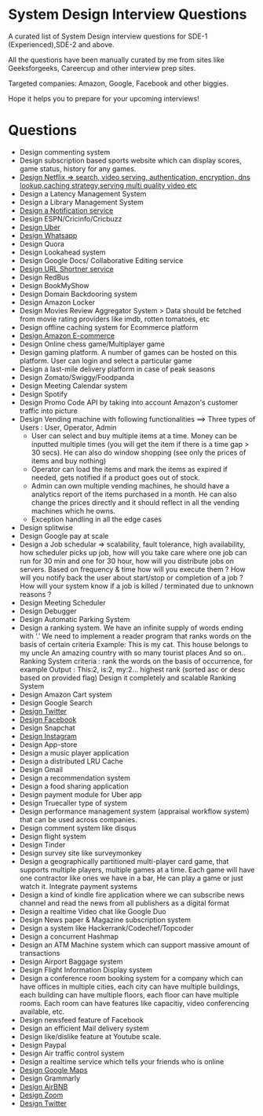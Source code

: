 # System Design Interview Questions

A curated list of System Design interview questions for SDE-1 (Experienced),SDE-2 and above.

All the questions have been manually curated by me from sites like Geeksforgeeks, Careercup and other interview prep sites.

Targeted companies: Amazon, Google, Facebook and other biggies.

Hope it helps you to prepare for your upcoming interviews!

# Questions

- Design commenting system
- Design subscription based sports website which can display scores, game status, history for any games.
- [Design Netflix => search, video serving, authentication, encryption, dns lookup,caching strategy,serving multi quality video etc](https://www.youtube.com/watch?v=lYoSd2WCJTo)
- Design a Latency Management System
- Design a Library Management System
- [Design a Notification service](https://www.youtube.com/watch?v=CUwt9_l0DOg)
- Design ESPN/Cricinfo/Cricbuzz
- [Design Uber](https://www.youtube.com/watch?v=Tp8kpMe-ZKw)
- [Design Whatsapp](https://www.youtube.com/watch?v=RjQjbJ2UJDg)
- Design Quora
- Design Lookahead system
- Design Google Docs/ Collaborative Editing service
- [Design URL Shortner service](https://www.youtube.com/watch?v=AVztRY77xxA&list=PLhgw50vUymyckXl3D1IlXoVl94wknJfUC&index=7)
- Design RedBus
- Design BookMyShow
- Design Domain Backdooring system
- Design Amazon Locker
- Design Movies Review Aggregator System >  Data should be fetched from movie rating providers like imdb, rotten tomatoes, etc
- Design offline caching system for Ecommerce platform
- [Design Amazon E-commerce](https://youtu.be/EpASu_1dUdE?list=PLhgw50vUymyckXl3D1IlXoVl94wknJfUC)
- Design Online chess game/Multiplayer game
- Design gaming platform.  A number of games can be hosted on this platform. User can login and select a particular game
- Design a last-mile delivery platform in case of peak seasons
- Design Zomato/Swiggy/Foodpanda
- Design Meeting Calendar system
- Design Spotify
- Design Promo Code API by taking into account Amazon's customer traffic into picture
- Design Vending machine with following functionalities
==> Three types of Users : User, Operator, Admin
	- User can select and buy multiple items at a time. Money can be inputted multiple times (you will get the item if there is a time gap > 30 secs). He can also do window shopping (see only the prices of items and buy nothing)
	- Operator can load the items and mark the items as expired if needed, gets notified if a product goes out of stock.
	- Admin can own multiple vending machines, he should have a analytics report of the items purchased in a month. He can also change the prices directly and it should reflect in all the vending machines which he owns.
	- Exception handling in all the edge cases
- Design splitwise
- Design Google pay at scale
- Design a Job schedular => scalability, fault tolerance, high availability, how scheduler picks up job,
how will you take care where one job can run for 30 min and one for 30 hour, how will you distribute jobs on servers.
Based on frequency & time how will you execute them ?
How will you notify back the user about start/stop or completion of a job ?
How will your system know if a job is killed / terminated due to unknown reasons ?
- Design Meeting Scheduler
- Design Debugger
- Design Automatic Parking System
-  Design a ranking system. We have an infinite supply of words ending with ‘.’ We need to implement a reader program that ranks words on the basis of certain criteria
          Example:   This is my cat.
          This house belongs to my uncle
          An amazing country with so many tourist places And so on..
Ranking System criteria : rank the words on the basis of occurrence, for example
Output : This:2, is:2, my:2… highest rank (sorted asc or desc based on  provided flag)
Design it completely and scalable Ranking System
- Design Amazon Cart system
- Design Google Search
- [Design Twitter](https://www.youtube.com/watch?v=EkudBdvbDhs)
- [Design Facebook](https://www.youtube.com/watch?v=9-hjBGxuiEs)
- Design Snapchat
- [Design Instagram](https://www.youtube.com/watch?v=9-hjBGxuiEs)
- Design App-store
- Design a music player application
- Design a distributed LRU Cache
- Design Gmail
- Design a recommendation system
- Design a food sharing application
- Design payment module for Uber app
- Design Truecaller type of system
- Design performance management system (appraisal workflow system) that can be used across companies.
- Design comment system like disqus
- Design flight system
- Design Tinder
- Design survey site like surveymonkey
- Design a geographically partitioned multi-player card game, that supports multiple players, multiple games at a time. Each game will have one contractor like ones we have in a bar, He can play a game or just watch it. Integrate payment systems
- Design a kind of kindle fire application where we can subscribe news channel and read the news from all publishers as a digital format
- Design a realtime Video chat like Google Duo
- Design News paper & Magazine subscription system
- Design a system like Hackerrank/Codechef/Topcoder
- Design a concurrent Hashmap
- Design an ATM Machine system which can support massive amount of transactions
- Design Airport Baggage system
- Design Flight Information Display system
- Design a conference room booking system for a company which can have offices in multiple cities, each city can have multiple buildings, each building can have multiple floors, each floor can have multiple rooms. Each room can have features like capacitiy, video conferencing available, etc.
- Design newsfeed feature of Facebook
- Design an efficient Mail delivery system
- Design like/dislike feature at Youtube scale.
- Design Paypal
- Design Air traffic control system
- Design a realtime service which tells your friends who is online
- [Design Google Maps](https://www.youtube.com/watch?v=jk3yvVfNvds)
- Design Grammarly
- [Design AirBNB](https://www.youtube.com/watch?v=YyOXt2MEkv4)
- [Design Zoom](https://www.youtube.com/watch?v=G32ThJakeHk)
- [Design Twitter](https://www.codekarle.com/system-design/Twitter-system-design.html)
